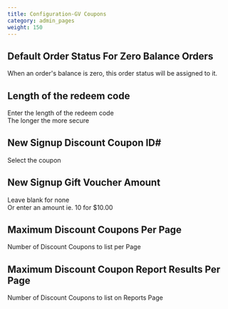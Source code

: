 ```yaml
---
title: Configuration-GV Coupons
category: admin_pages
weight: 150 
---
```


<h2 id="default_order_status_for_zero_balance_orders">Default Order Status For Zero Balance Orders</h2>

<div class='indent'>When an order's balance is zero, this order status will be assigned to it.</div>


<h2 id="length_of_the_redeem_code">Length of the redeem code</h2>

<div class='indent'>Enter the length of the redeem code<br />The longer the more secure</div>


<h2 id="new_signup_discount_coupon_id">New Signup Discount Coupon ID#</h2>

<div class='indent'>Select the coupon<br /></div>


<h2 id="new_signup_gift_voucher_amount">New Signup Gift Voucher Amount</h2>

<div class='indent'>Leave blank for none<br />Or enter an amount ie. 10 for $10.00</div>


<h2 id="maximum_discount_coupons_per_page">Maximum Discount Coupons Per Page</h2>

<div class='indent'>Number of Discount Coupons to list per Page</div>


<h2 id="maximum_discount_coupon_report_results_per_page">Maximum Discount Coupon Report Results Per Page</h2>

<div class='indent'>Number of Discount Coupons to list on Reports Page</div>


